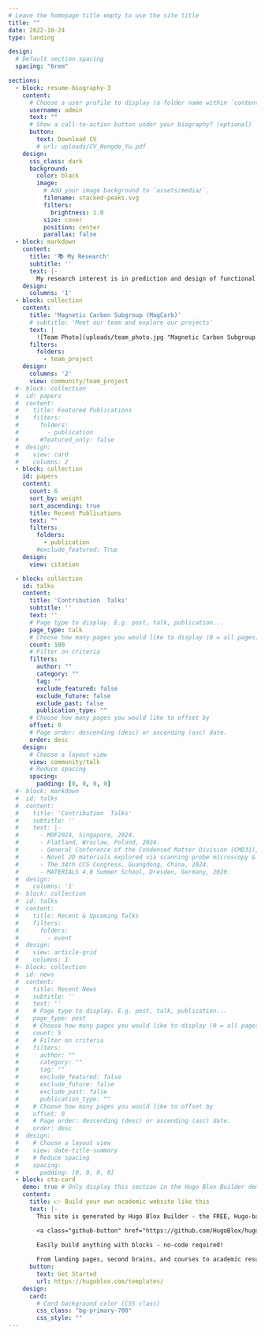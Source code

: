 ```yaml
---
# Leave the homepage title empty to use the site title
title: ""
date: 2022-10-24
type: landing

design:
  # Default section spacing
  spacing: "6rem"

sections:
  - block: resume-biography-3
    content:
      # Choose a user profile to display (a folder name within `content/authors/`)
      username: admin
      text: ""
      # Show a call-to-action button under your biography? (optional)
      button:
        text: Download CV
        # url: uploads/CV_Hongde_Yu.pdf
    design:
      css_class: dark
      background:
        color: black
        image:
          # Add your image background to `assets/media/`.
          filename: stacked-peaks.svg
          filters:
            brightness: 1.0
          size: cover
          position: center
          parallax: false
  - block: markdown
    content:
      title: '📚 My Research'
      subtitle: ''
      text: |-
        My research interest is in prediction and design of functional materials with computational chemistry and machine learning techniques, focusing on covalent organic frameworks (COFs) and metal-organic frameworks (MOFs), especially their electronic structures, magnetic, catalytic and charge transport properties.
    design:
      columns: '1'
  - block: collection
    content:
      title: 'Magnetic Carbon Subgroup (MagCarb)'
      # subtitle: 'Meet our team and explore our projects'
      text: |
        ![Team Photo](uploads/team_photo.jpg "Magnetic Carbon Subgroup Team")
      filters:
        folders:
          - team_project
    design:
      columns: '2'
      view: community/team_project
  #- block: collection
  #  id: papers
  #  content:
  #    title: Featured Publications
  #    filters:
  #      folders:
  #        - publication
  #      #featured_only: false
  #  design:
  #    view: card
  #    columns: 2
  - block: collection
    id: papers
    content:
      count: 6
      sort_by: weight
      sort_ascending: true
      title: Recent Publications
      text: ""
      filters:
        folders:
          - publication
        #exclude_featured: True
    design:
      view: citation

  - block: collection
    id: talks
    content:
      title: 'Contribution  Talks'
      subtitle: ''
      text: ''
      # Page type to display. E.g. post, talk, publication...
      page_type: talk
      # Choose how many pages you would like to display (0 = all pages)
      count: 100
      # Filter on criteria
      filters:
        author: ""
        category: ""
        tag: ""
        exclude_featured: false
        exclude_future: false
        exclude_past: false
        publication_type: ""
      # Choose how many pages you would like to offset by
      offset: 0
      # Page order: descending (desc) or ascending (asc) date.
      order: desc
    design:
      # Choose a layout view
      view: community/talk
      # Reduce spacing
      spacing:
        padding: [0, 0, 0, 0]
  #- block: markdown
  #  id: talks
  #  content:
  #    title: 'Contribution  Talks'
  #    subtitle: ''
  #    text: |-
  #      - MOF2024, Singapore, 2024.
  #      - Flatland, Wroclaw, Poland, 2024.
  #      - General Conference of the Condensed Matter Division (CMD31), Braga, Portugal, 2024.
  #      - Novel 2D materials explored via scanning probe microscopy & spectroscopy (2DSPM), San Sebastian, Spain, 2024.
  #      - The 34th CCS Congress, Guangdong, China, 2024.
  #      - MATERIALS 4.0 Summer School, Dresden, Germany, 2020. 
  #  design:
  #    columns: '1'
  #- block: collection
  #  id: talks
  #  content:
  #    title: Recent & Upcoming Talks
  #    filters:
  #      folders:
  #        - event
  #  design:
  #    view: article-grid
  #    columns: 1
  #- block: collection
  #  id: news
  #  content:
  #    title: Recent News
  #    subtitle: ''
  #    text: ''
  #    # Page type to display. E.g. post, talk, publication...
  #    page_type: post
  #    # Choose how many pages you would like to display (0 = all pages)
  #    count: 5
  #    # Filter on criteria
  #    filters:
  #      author: ""
  #      category: ""
  #      tag: ""
  #      exclude_featured: false
  #      exclude_future: false
  #      exclude_past: false
  #      publication_type: ""
  #    # Choose how many pages you would like to offset by
  #    offset: 0
  #    # Page order: descending (desc) or ascending (asc) date.
  #    order: desc
  #  design:
  #    # Choose a layout view
  #    view: date-title-summary
  #    # Reduce spacing
  #    spacing:
  #      padding: [0, 0, 0, 0]
  - block: cta-card
    demo: true # Only display this section in the Hugo Blox Builder demo site
    content:
      title: 👉 Build your own academic website like this
      text: |-
        This site is generated by Hugo Blox Builder - the FREE, Hugo-based open source website builder trusted by 250,000+ academics like you.

        <a class="github-button" href="https://github.com/HugoBlox/hugo-blox-builder" data-color-scheme="no-preference: light; light: light; dark: dark;" data-icon="octicon-star" data-size="large" data-show-count="true" aria-label="Star HugoBlox/hugo-blox-builder on GitHub">Star</a>

        Easily build anything with blocks - no-code required!
        
        From landing pages, second brains, and courses to academic resumés, conferences, and tech blogs.
      button:
        text: Get Started
        url: https://hugoblox.com/templates/
    design:
      card:
        # Card background color (CSS class)
        css_class: "bg-primary-700"
        css_style: ""
---
```

